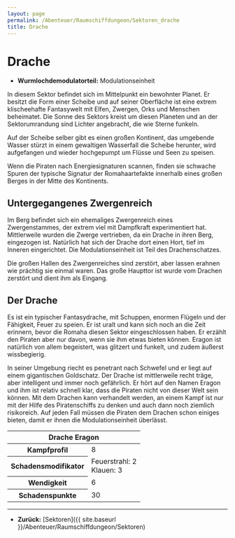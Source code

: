 ```yaml
---
layout: page
permalink: /Abenteuer/Raumschiffdungeon/Sektoren_drache
title: Drache
---
```


# Drache

- **Wurmlochdemodulatorteil:** Modulationseinheit

In diesem Sektor befindet sich im Mittelpunkt ein bewohnter Planet. Er besitzt die Form einer Scheibe und auf seiner Oberfläche ist eine extrem klischeehafte Fantasywelt mit Elfen, Zwergen, Orks und Menschen beheimatet. Die Sonne des Sektors kreist um diesen Planeten und an der Sektorumrandung sind Lichter angebracht, die wie Sterne funkeln.

Auf der Scheibe selber gibt es einen großen Kontinent, das umgebende Wasser stürzt in einem gewaltigen Wasserfall die Scheibe herunter, wird aufgefangen und wieder hochgepumpt um Flüsse und Seen zu speisen.

Wenn die Piraten nach Energiesignaturen scannen, finden sie schwache Spuren der typische Signatur der Romahaartefakte innerhalb eines großen Berges in der Mitte des Kontinents.

## Untergegangenes Zwergenreich

Im Berg befindet sich ein ehemaliges Zwergenreich eines Zwergenstammes, der extrem viel mit Dampfkraft experimentiert hat. Mittlerweile wurden die Zwerge vertrieben, da ein Drache in ihren Berg, eingezogen ist. Natürlich hat sich der Drache dort einen Hort, tief im Inneren eingerichtet. Die Modulationseinheit ist Teil des Drachenschatzes.

Die großen Hallen des Zwergenreiches sind zerstört, aber lassen erahnen wie prächtig sie einmal waren. Das große Haupttor ist wurde vom Drachen zerstört und dient ihm als Eingang.

## Der Drache

Es ist ein typischer Fantasydrache, mit Schuppen, enormen Flügeln und der Fähigkeit, Feuer zu speien. Er ist uralt und kann sich noch an die Zeit erinnern, bevor die Romaha diesen Sektor eingeschlossen haben. Er erzählt den Piraten aber nur davon, wenn sie ihm etwas bieten können. Eragon ist natürlich von allem begeistert, was glitzert und funkelt, und zudem äußerst wissbegierig.

In seiner Umgebung riecht es penetrant nach Schwefel und er liegt auf einem gigantischen Goldschatz. Der Drache ist mittlerweile recht träge, aber intelligent und immer noch gefährlich. Er hört auf den Namen Eragon und ihm ist relativ schnell klar, dass die Piraten nicht von dieser Welt sein können. Mit dem Drachen kann verhandelt werden, an einem Kampf ist nur mit der Hilfe des Piratenschiffs zu denken und auch dann noch ziemlich risikoreich. Auf jeden Fall müssen die Piraten dem Drachen schon einiges bieten, damit er ihnen die Modulationseinheit überlässt.

<table>
<thead>
<tr><th colspan="2">Drache Eragon</th></tr>
</thead>
<tbody>
<tr><th>Kampfprofil</th><td>8</td></tr>
<tr><th>Schadensmodifikator</th><td>Feuerstrahl: 2<br/>
Klauen: 3</td></tr>
<tr><th>Wendigkeit</th><td>6</td></tr>
<tr><th>Schadenspunkte</th><td>30</td></tr>
</tbody>
</table>

***
- **Zurück:** [Sektoren]({{ site.baseurl }}/Abenteuer/Raumschiffdungeon/Sektoren)

